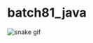 # batch81_java
![snake gif](https://github.com/Mehmetbedrettinaktas/mehmet/blob/output/github-contribution-grid-snake.gif)
